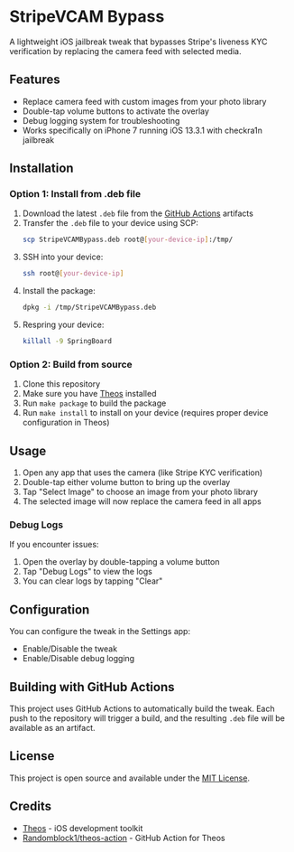 # StripeVCAM Bypass

A lightweight iOS jailbreak tweak that bypasses Stripe's liveness KYC verification by replacing the camera feed with selected media.

## Features

- Replace camera feed with custom images from your photo library
- Double-tap volume buttons to activate the overlay
- Debug logging system for troubleshooting
- Works specifically on iPhone 7 running iOS 13.3.1 with checkra1n jailbreak

## Installation

### Option 1: Install from .deb file

1. Download the latest `.deb` file from the [GitHub Actions](../../actions) artifacts
2. Transfer the `.deb` file to your device using SCP:
   ```bash
   scp StripeVCAMBypass.deb root@[your-device-ip]:/tmp/
   ```
3. SSH into your device:
   ```bash
   ssh root@[your-device-ip]
   ```
4. Install the package:
   ```bash
   dpkg -i /tmp/StripeVCAMBypass.deb
   ```
5. Respring your device:
   ```bash
   killall -9 SpringBoard
   ```

### Option 2: Build from source

1. Clone this repository
2. Make sure you have [Theos](https://theos.dev/docs/installation) installed
3. Run `make package` to build the package
4. Run `make install` to install on your device (requires proper device configuration in Theos)

## Usage

1. Open any app that uses the camera (like Stripe KYC verification)
2. Double-tap either volume button to bring up the overlay
3. Tap "Select Image" to choose an image from your photo library
4. The selected image will now replace the camera feed in all apps

### Debug Logs

If you encounter issues:

1. Open the overlay by double-tapping a volume button
2. Tap "Debug Logs" to view the logs
3. You can clear logs by tapping "Clear"

## Configuration

You can configure the tweak in the Settings app:

- Enable/Disable the tweak
- Enable/Disable debug logging

## Building with GitHub Actions

This project uses GitHub Actions to automatically build the tweak. Each push to the repository will trigger a build, and the resulting `.deb` file will be available as an artifact.

## License

This project is open source and available under the [MIT License](LICENSE).

## Credits

- [Theos](https://theos.dev/) - iOS development toolkit
- [Randomblock1/theos-action](https://github.com/Randomblock1/theos-action) - GitHub Action for Theos 
